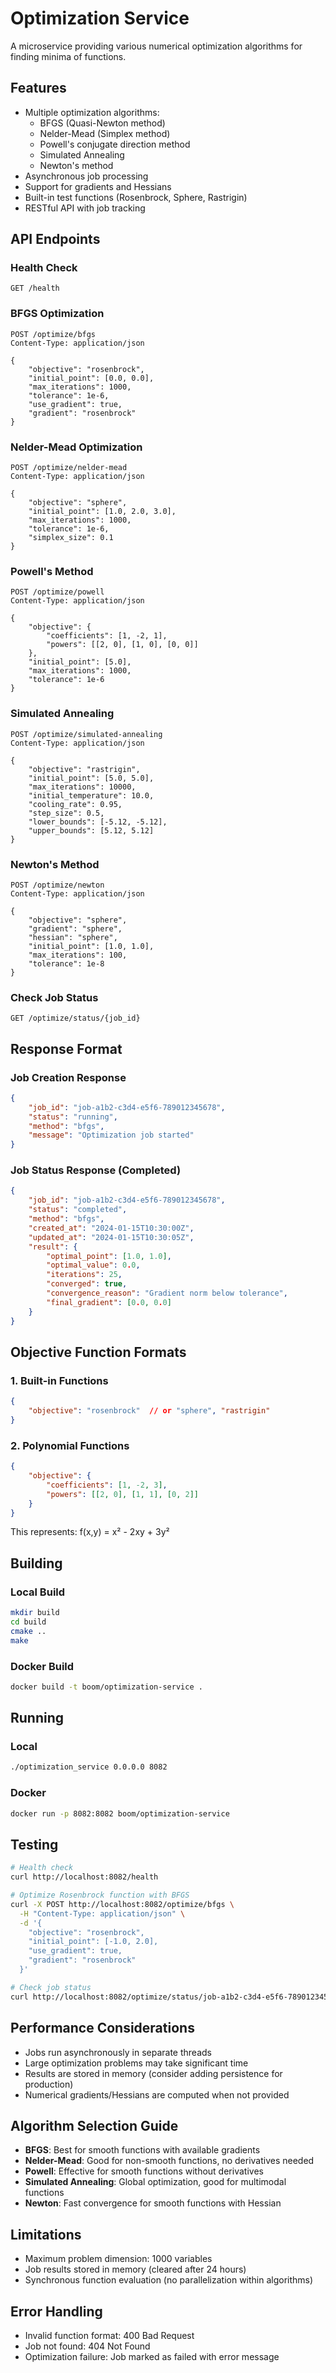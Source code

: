 # Optimization Service

A microservice providing various numerical optimization algorithms for finding minima of functions.

## Features

- Multiple optimization algorithms:
  - BFGS (Quasi-Newton method)
  - Nelder-Mead (Simplex method)
  - Powell's conjugate direction method
  - Simulated Annealing
  - Newton's method
- Asynchronous job processing
- Support for gradients and Hessians
- Built-in test functions (Rosenbrock, Sphere, Rastrigin)
- RESTful API with job tracking

## API Endpoints

### Health Check
```
GET /health
```

### BFGS Optimization
```
POST /optimize/bfgs
Content-Type: application/json

{
    "objective": "rosenbrock",
    "initial_point": [0.0, 0.0],
    "max_iterations": 1000,
    "tolerance": 1e-6,
    "use_gradient": true,
    "gradient": "rosenbrock"
}
```

### Nelder-Mead Optimization
```
POST /optimize/nelder-mead
Content-Type: application/json

{
    "objective": "sphere",
    "initial_point": [1.0, 2.0, 3.0],
    "max_iterations": 1000,
    "tolerance": 1e-6,
    "simplex_size": 0.1
}
```

### Powell's Method
```
POST /optimize/powell
Content-Type: application/json

{
    "objective": {
        "coefficients": [1, -2, 1],
        "powers": [[2, 0], [1, 0], [0, 0]]
    },
    "initial_point": [5.0],
    "max_iterations": 1000,
    "tolerance": 1e-6
}
```

### Simulated Annealing
```
POST /optimize/simulated-annealing
Content-Type: application/json

{
    "objective": "rastrigin",
    "initial_point": [5.0, 5.0],
    "max_iterations": 10000,
    "initial_temperature": 10.0,
    "cooling_rate": 0.95,
    "step_size": 0.5,
    "lower_bounds": [-5.12, -5.12],
    "upper_bounds": [5.12, 5.12]
}
```

### Newton's Method
```
POST /optimize/newton
Content-Type: application/json

{
    "objective": "sphere",
    "gradient": "sphere",
    "hessian": "sphere",
    "initial_point": [1.0, 1.0],
    "max_iterations": 100,
    "tolerance": 1e-8
}
```

### Check Job Status
```
GET /optimize/status/{job_id}
```

## Response Format

### Job Creation Response
```json
{
    "job_id": "job-a1b2-c3d4-e5f6-789012345678",
    "status": "running",
    "method": "bfgs",
    "message": "Optimization job started"
}
```

### Job Status Response (Completed)
```json
{
    "job_id": "job-a1b2-c3d4-e5f6-789012345678",
    "status": "completed",
    "method": "bfgs",
    "created_at": "2024-01-15T10:30:00Z",
    "updated_at": "2024-01-15T10:30:05Z",
    "result": {
        "optimal_point": [1.0, 1.0],
        "optimal_value": 0.0,
        "iterations": 25,
        "converged": true,
        "convergence_reason": "Gradient norm below tolerance",
        "final_gradient": [0.0, 0.0]
    }
}
```

## Objective Function Formats

### 1. Built-in Functions
```json
{
    "objective": "rosenbrock"  // or "sphere", "rastrigin"
}
```

### 2. Polynomial Functions
```json
{
    "objective": {
        "coefficients": [1, -2, 3],
        "powers": [[2, 0], [1, 1], [0, 2]]
    }
}
```
This represents: f(x,y) = x² - 2xy + 3y²

## Building

### Local Build
```bash
mkdir build
cd build
cmake ..
make
```

### Docker Build
```bash
docker build -t boom/optimization-service .
```

## Running

### Local
```bash
./optimization_service 0.0.0.0 8082
```

### Docker
```bash
docker run -p 8082:8082 boom/optimization-service
```

## Testing

```bash
# Health check
curl http://localhost:8082/health

# Optimize Rosenbrock function with BFGS
curl -X POST http://localhost:8082/optimize/bfgs \
  -H "Content-Type: application/json" \
  -d '{
    "objective": "rosenbrock",
    "initial_point": [-1.0, 2.0],
    "use_gradient": true,
    "gradient": "rosenbrock"
  }'

# Check job status
curl http://localhost:8082/optimize/status/job-a1b2-c3d4-e5f6-789012345678
```

## Performance Considerations

- Jobs run asynchronously in separate threads
- Large optimization problems may take significant time
- Results are stored in memory (consider adding persistence for production)
- Numerical gradients/Hessians are computed when not provided

## Algorithm Selection Guide

- **BFGS**: Best for smooth functions with available gradients
- **Nelder-Mead**: Good for non-smooth functions, no derivatives needed
- **Powell**: Effective for smooth functions without derivatives
- **Simulated Annealing**: Global optimization, good for multimodal functions
- **Newton**: Fast convergence for smooth functions with Hessian

## Limitations

- Maximum problem dimension: 1000 variables
- Job results stored in memory (cleared after 24 hours)
- Synchronous function evaluation (no parallelization within algorithms)

## Error Handling

- Invalid function format: 400 Bad Request
- Job not found: 404 Not Found
- Optimization failure: Job marked as failed with error message